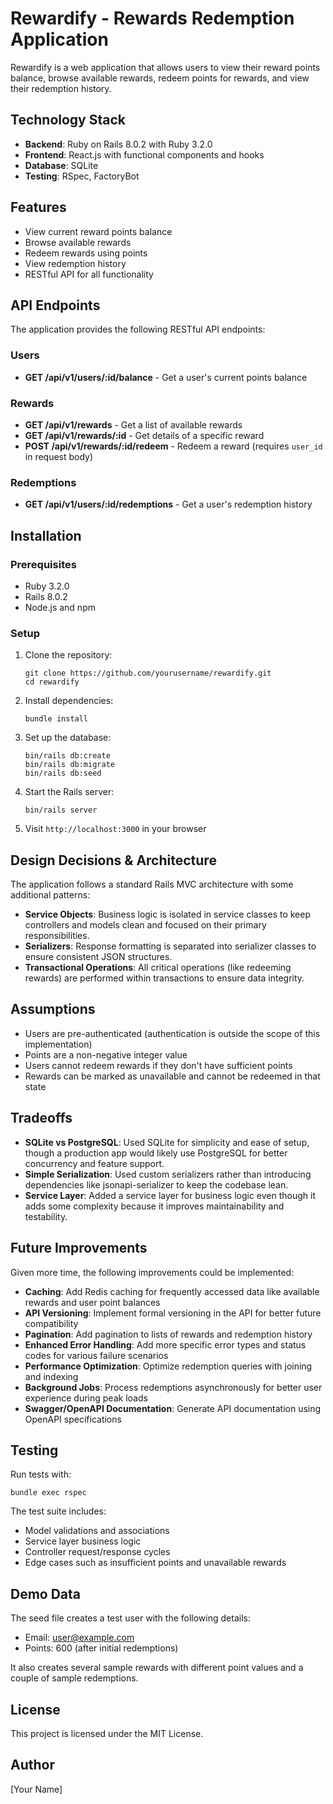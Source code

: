 # Rewardify - Rewards Redemption Application

Rewardify is a web application that allows users to view their reward points balance, browse available rewards, redeem points for rewards, and view their redemption history.

## Technology Stack

* **Backend**: Ruby on Rails 8.0.2 with Ruby 3.2.0
* **Frontend**: React.js with functional components and hooks
* **Database**: SQLite
* **Testing**: RSpec, FactoryBot

## Features

* View current reward points balance
* Browse available rewards
* Redeem rewards using points
* View redemption history
* RESTful API for all functionality

## API Endpoints

The application provides the following RESTful API endpoints:

### Users

* **GET /api/v1/users/:id/balance** - Get a user's current points balance

### Rewards

* **GET /api/v1/rewards** - Get a list of available rewards
* **GET /api/v1/rewards/:id** - Get details of a specific reward
* **POST /api/v1/rewards/:id/redeem** - Redeem a reward (requires `user_id` in request body)

### Redemptions

* **GET /api/v1/users/:id/redemptions** - Get a user's redemption history

## Installation

### Prerequisites

* Ruby 3.2.0
* Rails 8.0.2
* Node.js and npm

### Setup

1. Clone the repository:
   ```
   git clone https://github.com/yourusername/rewardify.git
   cd rewardify
   ```

2. Install dependencies:
   ```
   bundle install
   ```

3. Set up the database:
   ```
   bin/rails db:create
   bin/rails db:migrate
   bin/rails db:seed
   ```

4. Start the Rails server:
   ```
   bin/rails server
   ```

5. Visit `http://localhost:3000` in your browser

## Design Decisions & Architecture

The application follows a standard Rails MVC architecture with some additional patterns:

* **Service Objects**: Business logic is isolated in service classes to keep controllers and models clean and focused on their primary responsibilities.
* **Serializers**: Response formatting is separated into serializer classes to ensure consistent JSON structures.
* **Transactional Operations**: All critical operations (like redeeming rewards) are performed within transactions to ensure data integrity.

## Assumptions

* Users are pre-authenticated (authentication is outside the scope of this implementation)
* Points are a non-negative integer value
* Users cannot redeem rewards if they don't have sufficient points
* Rewards can be marked as unavailable and cannot be redeemed in that state

## Tradeoffs

* **SQLite vs PostgreSQL**: Used SQLite for simplicity and ease of setup, though a production app would likely use PostgreSQL for better concurrency and feature support.
* **Simple Serialization**: Used custom serializers rather than introducing dependencies like jsonapi-serializer to keep the codebase lean.
* **Service Layer**: Added a service layer for business logic even though it adds some complexity because it improves maintainability and testability.

## Future Improvements

Given more time, the following improvements could be implemented:

* **Caching**: Add Redis caching for frequently accessed data like available rewards and user point balances
* **API Versioning**: Implement formal versioning in the API for better future compatibility
* **Pagination**: Add pagination to lists of rewards and redemption history
* **Enhanced Error Handling**: Add more specific error types and status codes for various failure scenarios
* **Performance Optimization**: Optimize redemption queries with joining and indexing
* **Background Jobs**: Process redemptions asynchronously for better user experience during peak loads
* **Swagger/OpenAPI Documentation**: Generate API documentation using OpenAPI specifications

## Testing

Run tests with:
```
bundle exec rspec
```

The test suite includes:
* Model validations and associations
* Service layer business logic
* Controller request/response cycles
* Edge cases such as insufficient points and unavailable rewards

## Demo Data

The seed file creates a test user with the following details:
* Email: user@example.com
* Points: 600 (after initial redemptions)

It also creates several sample rewards with different point values and a couple of sample redemptions.

## License

This project is licensed under the MIT License.

## Author

[Your Name]
